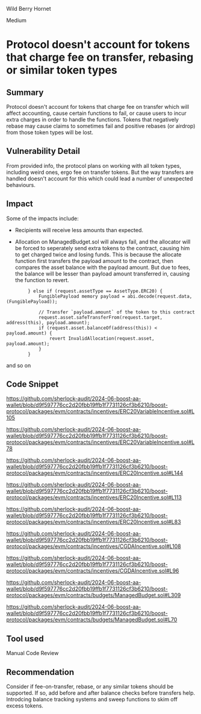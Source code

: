 Wild Berry Hornet

Medium

# Protocol doesn't account for tokens that charge fee on transfer, rebasing or similar token types

## Summary

Protocol doesn't account for tokens that charge fee on transfer which will affect accounting, cause certain functions to fail, or cause users to incur extra charges in order to handle the functions. Tokens that negatively rebase may cause claims to sometimes fail and positive rebases (or airdrop) from those token types will be lost.

## Vulnerability Detail

From provided info, the protocol plans on working with all token types, including weird ones, ergo fee on transfer tokens. But the way transfers are handled doesn't account for this which could lead a number of unexpected behaviours.

## Impact

Some of the impacts include:
- Recipients will receive less amounts than expected.

- Allocation on ManagedBudget.sol will always fail, and the allocator will be forced to seperately send extra tokens to the contract, causing him to get charged twice and losing funds.
This is because the allocate function first transfers the payload amount to the contract, then compares the asset balance with the payload amount. But due to fees, the balance will be lesser than payload amount transferred in, causing the function to revert.

```solidity
        } else if (request.assetType == AssetType.ERC20) {
            FungiblePayload memory payload = abi.decode(request.data, (FungiblePayload));

            // Transfer `payload.amount` of the token to this contract
            request.asset.safeTransferFrom(request.target, address(this), payload.amount);
            if (request.asset.balanceOf(address(this)) < payload.amount) {
                revert InvalidAllocation(request.asset, payload.amount);
            }
        }
```
and so on

## Code Snippet

https://github.com/sherlock-audit/2024-06-boost-aa-wallet/blob/d9f597776cc2d20fbb19ffb1f7731126cf3b6210/boost-protocol/packages/evm/contracts/incentives/ERC20VariableIncentive.sol#L105

https://github.com/sherlock-audit/2024-06-boost-aa-wallet/blob/d9f597776cc2d20fbb19ffb1f7731126cf3b6210/boost-protocol/packages/evm/contracts/incentives/ERC20VariableIncentive.sol#L78

https://github.com/sherlock-audit/2024-06-boost-aa-wallet/blob/d9f597776cc2d20fbb19ffb1f7731126cf3b6210/boost-protocol/packages/evm/contracts/incentives/ERC20Incentive.sol#L144

https://github.com/sherlock-audit/2024-06-boost-aa-wallet/blob/d9f597776cc2d20fbb19ffb1f7731126cf3b6210/boost-protocol/packages/evm/contracts/incentives/ERC20Incentive.sol#L113

https://github.com/sherlock-audit/2024-06-boost-aa-wallet/blob/d9f597776cc2d20fbb19ffb1f7731126cf3b6210/boost-protocol/packages/evm/contracts/incentives/ERC20Incentive.sol#L83

https://github.com/sherlock-audit/2024-06-boost-aa-wallet/blob/d9f597776cc2d20fbb19ffb1f7731126cf3b6210/boost-protocol/packages/evm/contracts/incentives/CGDAIncentive.sol#L108

https://github.com/sherlock-audit/2024-06-boost-aa-wallet/blob/d9f597776cc2d20fbb19ffb1f7731126cf3b6210/boost-protocol/packages/evm/contracts/incentives/CGDAIncentive.sol#L96

https://github.com/sherlock-audit/2024-06-boost-aa-wallet/blob/d9f597776cc2d20fbb19ffb1f7731126cf3b6210/boost-protocol/packages/evm/contracts/budgets/ManagedBudget.sol#L309

https://github.com/sherlock-audit/2024-06-boost-aa-wallet/blob/d9f597776cc2d20fbb19ffb1f7731126cf3b6210/boost-protocol/packages/evm/contracts/budgets/ManagedBudget.sol#L70

## Tool used
Manual Code Review

## Recommendation

Consider if fee-on-transfer, rebase, or any similar tokens should be supported. If so, add before and after balance checks before transfers help. Introdcing balance tracking systems and sweep functions to skim off excess tokens.
